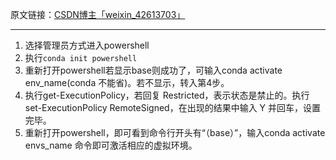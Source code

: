 原文链接：[CSDN博主「weixin_42613703」](https://blog.csdn.net/weixin_42613703/article/details/112169956)

- - - 

1. 选择管理员方式进入powershell
2. 执行`conda init powershell`
3. 重新打开powershell若显示base则成功了，可输入conda activate env_name(conda 不能省)。若不显示，转入第4步。
4. 执行get-ExecutionPolicy，若回复 Restricted，表示状态是禁止的。执行set-ExecutionPolicy RemoteSigned，在出现的结果中输入 Y 并回车，设置完毕。
5. 重新打开powershell，即可看到命令行开头有“（base）”，输入conda activate envs_name 命令即可激活相应的虚拟环境。
